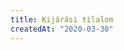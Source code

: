 ```yaml
---
title: Kijárási tilalom
createdAt: "2020-03-30"
---
```



<myimage msrc="content/kijarasi20200330/kijarasi.jpg" max-height="200"></myimage>